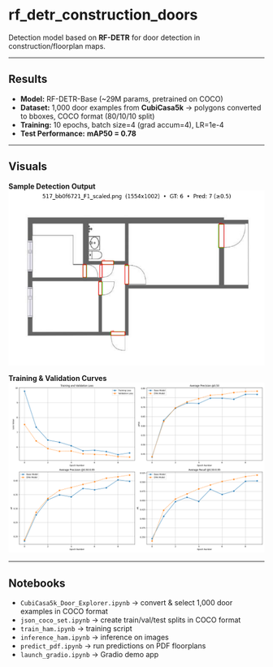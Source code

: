 # rf_detr_construction_doors  
Detection model based on **RF-DETR** for door detection in construction/floorplan maps.  

---

## Results  
- **Model:** RF-DETR-Base (~29M params, pretrained on COCO)  
- **Dataset:** 1,000 door examples from **CubiCasa5k** → polygons converted to bboxes, COCO format (80/10/10 split)  
- **Training:** 10 epochs, batch size=4 (grad accum=4), LR=1e-4  
- **Test Performance:** **mAP50 = 0.78**  

---

## Visuals  

**Sample Detection Output**  
![Qualitative Result](./image.png)  

**Training & Validation Curves**  
![Training Metrics](./metrics_plot.png)  

---

## Notebooks  
- `CubiCasa5k_Door_Explorer.ipynb` → convert & select 1,000 door examples in COCO format  
- `json_coco_set.ipynb` → create train/val/test splits in COCO format  
- `train_ham.ipynb` → training script  
- `inference_ham.ipynb` → inference on images  
- `predict_pdf.ipynb` → run predictions on PDF floorplans  
- `launch_gradio.ipynb` → Gradio demo app  
